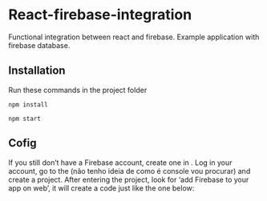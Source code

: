 # React-firebase-integration
 Functional integration between react and firebase. Example application with firebase database.

## Installation
Run these commands in the project folder

`npm install`

`npm start`

## Cofig
If you still don’t have a Firebase account, create one in <link>. Log in your account, go to the (não tenho ideia de como é console vou procurar) and create a project. After entering the project, look for ‘add Firebase to your app on web’, it will create a code just like the one below:
 
 

